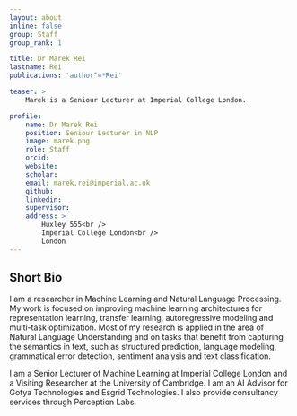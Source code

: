 ```yaml
---
layout: about
inline: false
group: Staff
group_rank: 1

title: Dr Marek Rei
lastname: Rei
publications: 'author^=*Rei'

teaser: >
    Marek is a Seniour Lecturer at Imperial College London.

profile:
    name: Dr Marek Rei
    position: Seniour Lecturer in NLP
    image: marek.png
    role: Staff
    orcid: 
    website: 
    scholar: 
    email: marek.rei@imperial.ac.uk
    github: 
    linkedin: 
    supervisor: 
    address: >
        Huxley 555<br />
        Imperial College London<br />
        London
---
```



## Short Bio

I am a researcher in Machine Learning and Natural Language Processing. My work is focused on improving machine learning architectures for representation learning, transfer learning, autoregressive modeling and multi-task optimization. Most of my research is applied in the area of Natural Language Understanding and on tasks that benefit from capturing the semantics in text, such as structured prediction, language modeling, grammatical error detection, sentiment analysis and text classification.

I am a Senior Lecturer of Machine Learning at Imperial College London and a Visiting Researcher at the University of Cambridge. I am an AI Advisor for Gotya Technologies and Esgrid Technologies. I also provide consultancy services through Perception Labs.

